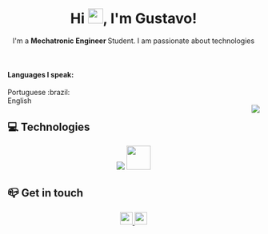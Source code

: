 <h1 align="center">Hi <img src="https://raw.githubusercontent.com/MartinHeinz/MartinHeinz/master/wave.gif" width="30px" height="30px">, I'm Gustavo!</h1>
<p align="center" >I'm a <b>Mechatronic Engineer </b> Student. I am passionate about technologies</p>
<br>
<div>
	<h4>Languages I speak: </h4>
Portuguese :brazil:
<br>
English



</div>
<a href="https://github.com/anuraghazra/github-readme-stats">
  <img align="right" src="https://github-readme-stats.vercel.app/api/top-langs/?username=gustavoabdonsena&layout=default&theme=radical"/> <!--in case it got over 4 langs pls use "compact" -->
</a>

##  💻 Technologies
<div align = "center">
	<img src = "https://skillicons.dev/icons?i=cpp,c,java,docker,gitlab&perline=5">
	<img width="48" src="https://user-images.githubusercontent.com/45674528/227717202-79b86515-e205-4ce5-ba2d-78746b4fc564.png">

</div>


## 📪 Get in touch
<div  align = "center">
	<a href="mailto:gustavoabdon.q67a1@slmail.me" alt="Gmail">
		<img src="https://img.shields.io/badge/-Gmail-FF0000?style=flat-square&labelColor=FF0000&logo=gmail&logoColor=white&link=gustavoabdon.q67a1@slmail.me" height="25" />
	</a>
	<a href="https://www.linkedin.com/in/gustavoabdon/" alt="Linkedin">
		<img src="https://img.shields.io/badge/-Linkedin-0e76a8?style=flat-square&logo=Linkedin&logoColor=white&link=https://www.linkedin.com/in/gustavoabdon/" height="25" />
	</a>
	</div>
</div>
